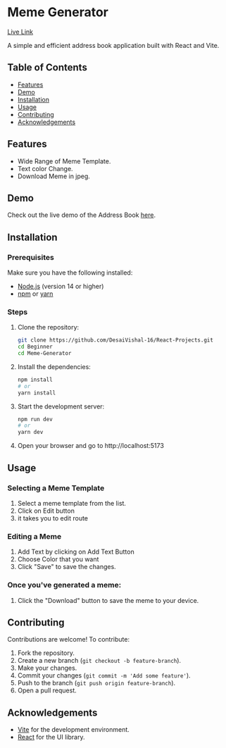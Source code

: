 # Meme Generator

[Live Link](https://meme-generator-r16.vercel.app)

A simple and efficient address book application built with React and Vite.

## Table of Contents

- [Features](#features)
- [Demo](#demo)
- [Installation](#installation)
- [Usage](#usage)
- [Contributing](#contributing)
- [Acknowledgements](#acknowledgements)

## Features

- Wide Range of Meme Template.
- Text color Change.
- Download Meme in jpeg.

## Demo

Check out the live demo of the Address Book [here](https://meme-generator-r16.vercel.app).

## Installation

### Prerequisites

Make sure you have the following installed:

- [Node.js](https://nodejs.org/) (version 14 or higher)
- [npm](https://www.npmjs.com/) or [yarn](https://yarnpkg.com/)

### Steps

1. Clone the repository:
   ```bash
   git clone https://github.com/DesaiVishal-16/React-Projects.git
   cd Beginner
   cd Meme-Generator
   ```
2. Install the dependencies:
   ```bash
   npm install
   # or
   yarn install
   ```
3. Start the development server:

   ```bash
   npm run dev
   # or
   yarn dev
   ```

4. Open your browser and go to http://localhost:5173

## Usage

### Selecting a Meme Template

1. Select a meme template from the list.
2. Click on Edit button
3. it takes you to edit route

### Editing a Meme

1. Add Text by clicking on Add Text Button
2. Choose Color that you want
3. Click "Save" to save the changes.

### Once you've generated a meme:

1. Click the "Download" button to save the meme to your device.

## Contributing

Contributions are welcome! To contribute:

1. Fork the repository.
2. Create a new branch (`git checkout -b feature-branch`).
3. Make your changes.
4. Commit your changes (`git commit -m 'Add some feature'`).
5. Push to the branch (`git push origin feature-branch`).
6. Open a pull request.

## Acknowledgements

- [Vite](https://vitejs.dev/) for the development environment.
- [React](https://reactjs.org/) for the UI library.
